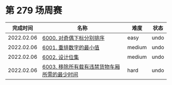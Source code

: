 # 第 279 场周赛

**完成时间**|**名称**|**难度**|**状态**
------------|--------|--------|--------
2022.02.06|[6000. 对奇偶下标分别排序](./6000.%20对奇偶下标分别排序)|easy|undo
2022.02.06|[6001. 重排数字的最小值](./6001.%20重排数字的最小值)|medium|undo
2022.02.06|[6002. 设计位集](./6002.%20设计位集)|medium|undo
2022.02.06|[6003. 移除所有载有违禁货物车厢所需的最少时间](./6003.%20移除所有载有违禁货物车厢所需的最少时间)|hard|undo
